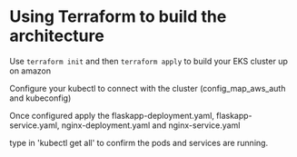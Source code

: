 # Using Terraform to build the architecture

Use `terraform init` and then `terraform apply` to build your EKS cluster up on amazon

Configure your kubectl to connect with the cluster (config_map_aws_auth and kubeconfig)

Once configured apply the flaskapp-deployment.yaml, flaskapp-service.yaml, nginx-deployment.yaml and nginx-service.yaml

type in 'kubectl get all' to confirm the pods and services are running. 

